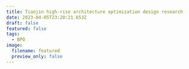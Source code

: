 ```yaml
---
title: Tianjin high-rise architecture optimization design research
date: 2023-04-05T23:20:21.653Z
draft: false
featured: false
tags:
  - BPO
image:
  filename: featured
  preview_only: false
---
```


